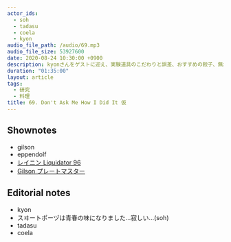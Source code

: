 ```yaml
---
actor_ids:
  - soh
  - tadasu
  - coela
  - kyon
audio_file_path: /audio/69.mp3
audio_file_size: 53927600
date: 2020-08-24 10:30:00 +0900
description: kyonさんをゲストに迎え、実験道具のこだわりと誤差、おすすめの餃子、無水料理や料理の楽しみなどについて話しました。
duration: "01:35:00"
layout: article
tags:
  - 研究
  - 料理
title: 69. Don't Ask Me How I Did It 仮 
---
```


## Shownotes
- gilson
- eppendolf
- [レイニン Liquidator 96](https://www.mt.com/jp/ja/home/products/pipettes/high-throughput-platforms/liquidator-96-pipetting.html)
- [Gilson プレートマスター](https://www.technosaurus.co.jp/categories/view/736)


## Editorial notes
- kyon
- スヰートポーヅは青春の味になりました...寂しい...(soh)
- tadasu
- coela
